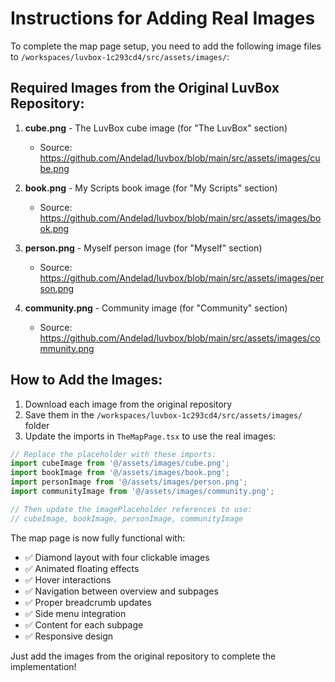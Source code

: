 # Instructions for Adding Real Images

To complete the map page setup, you need to add the following image files to `/workspaces/luvbox-1c293cd4/src/assets/images/`:

## Required Images from the Original LuvBox Repository:

1. **cube.png** - The LuvBox cube image (for "The LuvBox" section)
   - Source: https://github.com/Andelad/luvbox/blob/main/src/assets/images/cube.png

2. **book.png** - My Scripts book image (for "My Scripts" section)  
   - Source: https://github.com/Andelad/luvbox/blob/main/src/assets/images/book.png

3. **person.png** - Myself person image (for "Myself" section)
   - Source: https://github.com/Andelad/luvbox/blob/main/src/assets/images/person.png

4. **community.png** - Community image (for "Community" section)
   - Source: https://github.com/Andelad/luvbox/blob/main/src/assets/images/community.png

## How to Add the Images:

1. Download each image from the original repository
2. Save them in the `/workspaces/luvbox-1c293cd4/src/assets/images/` folder
3. Update the imports in `TheMapPage.tsx` to use the real images:

```typescript
// Replace the placeholder with these imports:
import cubeImage from '@/assets/images/cube.png';
import bookImage from '@/assets/images/book.png';
import personImage from '@/assets/images/person.png';
import communityImage from '@/assets/images/community.png';

// Then update the imagePlaceholder references to use:
// cubeImage, bookImage, personImage, communityImage
```

The map page is now fully functional with:
- ✅ Diamond layout with four clickable images
- ✅ Animated floating effects
- ✅ Hover interactions
- ✅ Navigation between overview and subpages
- ✅ Proper breadcrumb updates
- ✅ Side menu integration
- ✅ Content for each subpage
- ✅ Responsive design

Just add the images from the original repository to complete the implementation!
